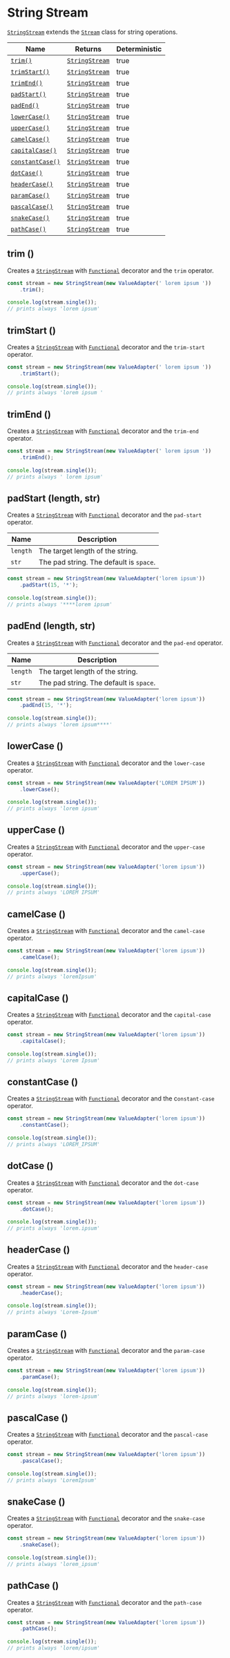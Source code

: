 # String Stream

[`StringStream`](broken-reference) extends the [`Stream`](broken-reference) class for string operations.

<table><thead><tr><th>Name</th><th>Returns</th><th data-type="checkbox">Deterministic</th></tr></thead><tbody><tr><td><a href="string-stream.md#trim"><code>trim()</code></a></td><td><a href="broken-reference"><code>StringStream</code></a></td><td>true</td></tr><tr><td><a href="string-stream.md#trimstart"><code>trimStart()</code></a></td><td><a href="broken-reference"><code>StringStream</code></a></td><td>true</td></tr><tr><td><a href="string-stream.md#trimend"><code>trimEnd()</code></a></td><td><a href="broken-reference"><code>StringStream</code></a></td><td>true</td></tr><tr><td><a href="string-stream.md#padstart-length-str"><code>padStart()</code></a></td><td><a href="broken-reference"><code>StringStream</code></a></td><td>true</td></tr><tr><td><a href="string-stream.md#padend-length-str"><code>padEnd()</code></a></td><td><a href="broken-reference"><code>StringStream</code></a></td><td>true</td></tr><tr><td><a href="string-stream.md#lowercase"><code>lowerCase()</code></a></td><td><a href="broken-reference"><code>StringStream</code></a></td><td>true</td></tr><tr><td><a href="string-stream.md#uppercase"><code>upperCase()</code></a></td><td><a href="broken-reference"><code>StringStream</code></a></td><td>true</td></tr><tr><td><a href="string-stream.md#camelcase"><code>camelCase()</code></a></td><td><a href="broken-reference"><code>StringStream</code></a></td><td>true</td></tr><tr><td><a href="string-stream.md#capitalcase"><code>capitalCase()</code></a></td><td><a href="broken-reference"><code>StringStream</code></a></td><td>true</td></tr><tr><td><a href="string-stream.md#constantcase"><code>constantCase()</code></a></td><td><a href="broken-reference"><code>StringStream</code></a></td><td>true</td></tr><tr><td><a href="string-stream.md#dotcase"><code>dotCase()</code></a></td><td><a href="broken-reference"><code>StringStream</code></a></td><td>true</td></tr><tr><td><a href="string-stream.md#headercase"><code>headerCase()</code></a></td><td><a href="broken-reference"><code>StringStream</code></a></td><td>true</td></tr><tr><td><a href="string-stream.md#paramcase"><code>paramCase()</code></a></td><td><a href="broken-reference"><code>StringStream</code></a></td><td>true</td></tr><tr><td><a href="string-stream.md#pascalcase"><code>pascalCase()</code></a></td><td><a href="broken-reference"><code>StringStream</code></a></td><td>true</td></tr><tr><td><a href="string-stream.md#snakecase"><code>snakeCase()</code></a></td><td><a href="broken-reference"><code>StringStream</code></a></td><td>true</td></tr><tr><td><a href="string-stream.md#pathcase"><code>pathCase()</code></a></td><td><a href="broken-reference"><code>StringStream</code></a></td><td>true</td></tr></tbody></table>

## trim ()

Creates a [`StringStream`](broken-reference) with [`Functional`](broken-reference) decorator and the `trim` operator.

```typescript
const stream = new StringStream(new ValueAdapter(' lorem ipsum '))
    .trim();
    
console.log(stream.single());
// prints always 'lorem ipsum'
```

## trimStart ()

Creates a [`StringStream`](broken-reference) with [`Functional`](broken-reference) decorator and the `trim-start` operator.

```typescript
const stream = new StringStream(new ValueAdapter(' lorem ipsum '))
    .trimStart();
    
console.log(stream.single());
// prints always 'lorem ipsum '
```

## trimEnd ()

Creates a [`StringStream`](broken-reference) with [`Functional`](broken-reference) decorator and the `trim-end` operator.

```typescript
const stream = new StringStream(new ValueAdapter(' lorem ipsum '))
    .trimEnd();
    
console.log(stream.single());
// prints always ' lorem ipsum'
```

## padStart (length, str)

Creates a [`StringStream`](broken-reference) with [`Functional`](broken-reference) decorator and the `pad-start` operator.

| Name     | Description                             |
| -------- | --------------------------------------- |
| `length` | The target length of the string.        |
| `str`    | The pad string. The default is `space`. |

```typescript
const stream = new StringStream(new ValueAdapter('lorem ipsum'))
    .padStart(15, '*');
    
console.log(stream.single());
// prints always '****lorem ipsum'
```

## padEnd (length, str)

Creates a [`StringStream`](broken-reference) with [`Functional`](broken-reference) decorator and the `pad-end` operator.

| Name     | Description                             |
| -------- | --------------------------------------- |
| `length` | The target length of the string.        |
| `str`    | The pad string. The default is `space`. |

```typescript
const stream = new StringStream(new ValueAdapter('lorem ipsum'))
    .padEnd(15, '*');
    
console.log(stream.single());
// prints always 'lorem ipsum****'
```

## lowerCase ()

Creates a [`StringStream`](broken-reference) with [`Functional`](broken-reference) decorator and the `lower-case` operator.

```typescript
const stream = new StringStream(new ValueAdapter('LOREM IPSUM'))
    .lowerCase();
    
console.log(stream.single());
// prints always 'lorem ipsum'
```

## upperCase ()

Creates a [`StringStream`](broken-reference) with [`Functional`](broken-reference) decorator and the `upper-case` operator.

```typescript
const stream = new StringStream(new ValueAdapter('lorem ipsum'))
    .upperCase();
    
console.log(stream.single());
// prints always 'LOREM IPSUM'
```

## camelCase ()

Creates a [`StringStream`](broken-reference) with [`Functional`](broken-reference) decorator and the `camel-case` operator.

```typescript
const stream = new StringStream(new ValueAdapter('lorem ipsum'))
    .camelCase();
    
console.log(stream.single());
// prints always 'loremIpsum'
```

## capitalCase ()

Creates a [`StringStream`](broken-reference) with [`Functional`](broken-reference) decorator and the `capital-case` operator.

```typescript
const stream = new StringStream(new ValueAdapter('lorem ipsum'))
    .capitalCase();
    
console.log(stream.single());
// prints always 'Lorem Ipsum'
```

## constantCase ()

Creates a [`StringStream`](broken-reference) with [`Functional`](broken-reference) decorator and the c`onstant-case` operator.

```typescript
const stream = new StringStream(new ValueAdapter('lorem ipsum'))
    .constantCase();
    
console.log(stream.single());
// prints always 'LOREM_IPSUM'
```

## dotCase ()

Creates a [`StringStream`](broken-reference) with [`Functional`](broken-reference) decorator and the `dot-case` operator.

```typescript
const stream = new StringStream(new ValueAdapter('lorem ipsum'))
    .dotCase();
    
console.log(stream.single());
// prints always 'lorem.ipsum'
```

## headerCase ()

Creates a [`StringStream`](broken-reference) with [`Functional`](broken-reference) decorator and the `header-case` operator.

```typescript
const stream = new StringStream(new ValueAdapter('lorem ipsum'))
    .headerCase();
    
console.log(stream.single());
// prints always 'Lorem-Ipsum'
```

## paramCase ()

Creates a [`StringStream`](broken-reference) with [`Functional`](broken-reference) decorator and the `param-case` operator.

```typescript
const stream = new StringStream(new ValueAdapter('lorem ipsum'))
    .paramCase();
    
console.log(stream.single());
// prints always 'lorem-ipsum'
```

## pascalCase ()

Creates a [`StringStream`](broken-reference) with [`Functional`](broken-reference) decorator and the `pascal-case` operator.

```typescript
const stream = new StringStream(new ValueAdapter('lorem ipsum'))
    .pascalCase();
    
console.log(stream.single());
// prints always 'LoremIpsum'
```

## snakeCase ()

Creates a [`StringStream`](broken-reference) with [`Functional`](broken-reference) decorator and the `snake-case` operator.

```typescript
const stream = new StringStream(new ValueAdapter('lorem ipsum'))
    .snakeCase();
    
console.log(stream.single());
// prints always 'lorem_ipsum'
```

## pathCase ()

Creates a [`StringStream`](broken-reference) with [`Functional`](broken-reference) decorator and the `path-case` operator.

```typescript
const stream = new StringStream(new ValueAdapter('lorem ipsum'))
    .pathCase();
    
console.log(stream.single());
// prints always 'lorem/ipsum'
```
